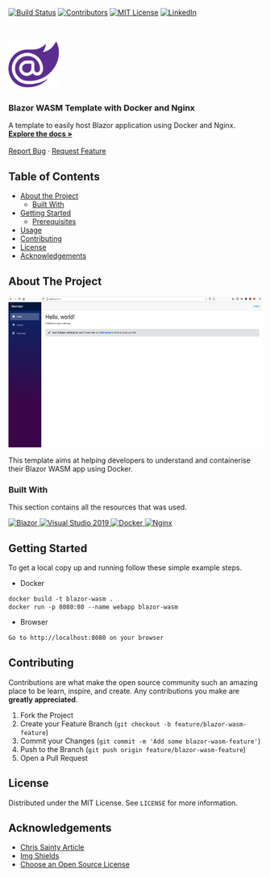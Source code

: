[![Build Status][build-shield]][build-url]
[![Contributors][contributors-shield]][contributors-url]
[![MIT License][license-shield]][license-url]
[![LinkedIn][linkedin-shield]][linkedin-url]

<!-- PROJECT LOGO -->
<br />
<p text-align="center">
  <a href="https://github.com/helloitsm3/blazor-wasm-template">
    <img src="./assets/blazor-logo.png" alt="Logo" width="100" height="100">
  </a>

  <h3 text-align="center">Blazor WASM Template with Docker and Nginx</h3>

  <p text-align="center">
    A template to easily host Blazor application using Docker and Nginx.
    <br />
    <a href="https://github.com/helloitsm3/blazor-wasm-template"><strong>Explore the docs »</strong></a>
    <br />
    <br />
    <a href="https://github.com/helloitsm3/blazor-wasm-template/issues">Report Bug</a>
    ·
    <a href="https://github.com/helloitsm3/blazor-wasm-template/issues">Request Feature</a>
  </p>
</p>

<!-- TABLE OF CONTENTS -->

## Table of Contents

- [About the Project](#about-the-project)
  - [Built With](#built-with)
- [Getting Started](#getting-started)
  - [Prerequisites](#prerequisites)
- [Usage](#usage)
- [Contributing](#contributing)
- [License](#license)
- [Acknowledgements](#acknowledgements)

<!-- ABOUT THE PROJECT -->

## About The Project

<img src="./assets/3.png" alt="Logo" width="600" height="300">

This template aims at helping developers to understand and containerise their Blazor WASM app using Docker.

### Built With

This section contains all the resources that was used.

<a href="https://dotnet.microsoft.com/apps/aspnet/web-apps/blazor" target="_blank">
    <img alt="Blazor" src="https://img.shields.io/badge/-Blazor-9b59b6?style=flat-square&logo=webassembly&logoColor=white" />
</a>

<a href="https://visualstudio.microsoft.com/vs/" target="_blank">
    <img alt="Visual Studio 2019" src="https://img.shields.io/badge/-Visual Studio 2019-8e44ad?style=flat-square&logo=visual studio&logoColor=white" />
</a>

<a href="https://www.docker.com/" target="_blank">
    <img alt="Docker" src="https://img.shields.io/badge/-Docker-3498db?style=flat-square&logo=docker&logoColor=white" />
</a>

<a href="https://www.nginx.com/" target="_blank">
    <img alt="Nginx" src="https://img.shields.io/badge/-Nginx-27ae60?style=flat-square&logo=nginx&logoColor=white" />
</a>

<!-- GETTING STARTED -->

## Getting Started

To get a local copy up and running follow these simple example steps.

- Docker

```docker
docker build -t blazor-wasm .
docker run -p 8080:80 --name webapp blazor-wasm
```

- Browser

```sh
Go to http://localhost:8080 on your browser
```

## Contributing

Contributions are what make the open source community such an amazing place to be learn, inspire, and create. Any contributions you make are **greatly appreciated**.

1. Fork the Project
2. Create your Feature Branch (`git checkout -b feature/blazor-wasm-feature`)
3. Commit your Changes (`git commit -m 'Add some blazor-wasm-feature'`)
4. Push to the Branch (`git push origin feature/blazor-wasm-feature`)
5. Open a Pull Request

<!-- LICENSE -->

## License

Distributed under the MIT License. See `LICENSE` for more information.

<!-- ACKNOWLEDGEMENTS -->

## Acknowledgements

- [Chris Sainty Article](https://chrissainty.com/containerising-blazor-applications-with-docker-containerising-a-blazor-webassembly-app/)
- [Img Shields](https://shields.io)
- [Choose an Open Source License](https://choosealicense.com)

[build-shield]: https://img.shields.io/badge/build-passing-brightgreen.svg?style=flat-square
[build-url]: #
[contributors-shield]: https://img.shields.io/badge/contributors-1-orange.svg?style=flat-square
[contributors-url]: https://gitlab.com/helloitsm3/sgcarmart/-/graphs/master
[license-shield]: https://img.shields.io/badge/license-MIT-blue.svg?style=flat-square
[license-url]: https://choosealicense.com/licenses/mit
[linkedin-shield]: https://img.shields.io/badge/-LinkedIn-black.svg?style=flat-square&logo=linkedin&colorB=555
[linkedin-url]: https://www.linkedin.com/in/sean-leng/
